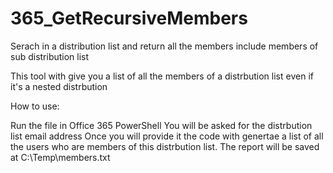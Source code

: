 # 365_GetRecursiveMembers

Serach in a distribution list and return all the members include members of sub distribution list

This tool with give you a list of all the members of a distrbution list even if it's a nested distrbution

How to use:

Run the file in Office 365 PowerShell
You will be asked for the distrbution list email address
Once you will provide it the code with genertae a list of all the users who are members of this distrbution list. The report will be saved at C:\\Temp\\members.txt
